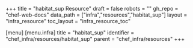 +++
title = "habitat_sup Resource"
draft = false
robots = ""
gh_repo = "chef-web-docs"
data_path = ["infra","resources","habitat_sup"]
layout = "infra_resource"
toc_layout = "infra_resource_toc"

[menu]
  [menu.infra]
    title = "habitat_sup"
    identifier = "chef_infra/resources/habitat_sup"
    parent = "chef_infra/resources"
+++

<!-- The contents of this page are automatically generated from the habitat_sup.yaml file in the data directory. -->
<!-- To suggest a change, edit the https://github.com/chef/chef/blob/master/lib/chef/resource/habitat_sup.rb file
      and submit a pull request to the https://github.com/chef/chef repository. -->
